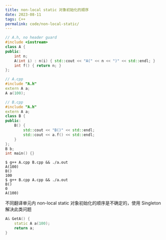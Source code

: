 ```yaml
---
title: non-local static 对象初始化的顺序
date: 2023-08-11
tags: C++
permalink: code/non-local-static/
---
```


```cpp
// A.h, no header guard
#include <iostream>
class A {
public:
    int n;
    A(int i) : n(i) { std::cout << "A(" << n << ")" << std::endl; }
    int f() { return n; }
};

// A.cpp
#include "A.h"
extern A a;
A a(100);

// B.cpp
#include "A.h"
extern A a;
class B {
public:
    B() {
        std::cout << "B()" << std::endl;
        std::cout << a.f() << std::endl;
    }
};
B b;
int main() {}
```

```shell
$ g++ A.cpp B.cpp && ./a.out
A(100)
B()
100
$ g++ B.cpp A.cpp && ./a.out
B()
0
A(100)
```

不同翻译单元内 non-local static 对象初始化的顺序是不确定的，使用 Singleton 解决此类问题

```cpp
A& GetA() {
    static A a(100);
    return a;
}
```
